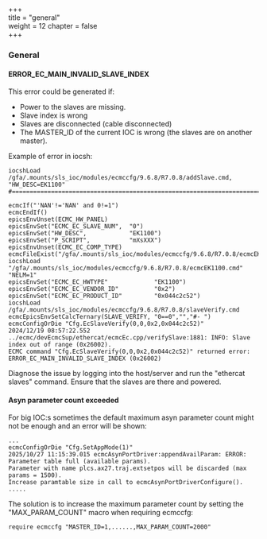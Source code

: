 +++  
title = "general"   
weight = 12
chapter = false  
+++

### General

#### ERROR_EC_MAIN_INVALID_SLAVE_INDEX

This error could be generated if:
* Power to the slaves are missing.
* Slave index is wrong
* Slaves are disconnected (cable disconnected)
* The MASTER_ID of the current IOC is wrong (the slaves are on another master).

Example of error in iocsh:
```
iocshLoad /gfa/.mounts/sls_ioc/modules/ecmccfg/9.6.8/R7.0.8/addSlave.cmd,       "HW_DESC=EK1100"
#==============================================================================

ecmcIf("'NAN'!='NAN' and 0!=1")
ecmcEndIf()
epicsEnvUnset(ECMC_HW_PANEL)
epicsEnvSet("ECMC_EC_SLAVE_NUM",  "0")
epicsEnvSet("HW_DESC",            "EK1100")
epicsEnvSet("P_SCRIPT",           "mXsXXX")
epicsEnvUnset(ECMC_EC_COMP_TYPE)
ecmcFileExist("/gfa/.mounts/sls_ioc/modules/ecmccfg/9.6.8/R7.0.8/ecmcEK1100.cmd",1)
iocshLoad "/gfa/.mounts/sls_ioc/modules/ecmccfg/9.6.8/R7.0.8/ecmcEK1100.cmd" "NELM=1"
epicsEnvSet("ECMC_EC_HWTYPE"             "EK1100")
epicsEnvSet("ECMC_EC_VENDOR_ID"          "0x2")
epicsEnvSet("ECMC_EC_PRODUCT_ID"         "0x044c2c52")
iocshLoad /gfa/.mounts/sls_ioc/modules/ecmccfg/9.6.8/R7.0.8/slaveVerify.cmd
ecmcEpicsEnvSetCalcTernary(SLAVE_VERIFY, "0==0","","#- ")
ecmcConfigOrDie "Cfg.EcSlaveVerify(0,0,0x2,0x044c2c52)"
2024/12/19 08:57:22.552 ../ecmc/devEcmcSup/ethercat/ecmcEc.cpp/verifySlave:1881: INFO: Slave index out of range (0x26002).
ECMC command "Cfg.EcSlaveVerify(0,0,0x2,0x044c2c52)" returned error: ERROR_EC_MAIN_INVALID_SLAVE_INDEX (0x26002)
```

Diagnose the issue by logging into the host/server and run the "ethercat slaves" command. Ensure that the slaves are there and powered.

#### Asyn parameter count exceeded

For big IOC:s sometimes the default maximum asyn parameter count might not be enough and an error will be shown:
```
...
ecmcConfigOrDie "Cfg.SetAppMode(1)"
2025/10/27 11:15:39.015 ecmcAsynPortDriver:appendAvailParam: ERROR: Parameter table full (available params).
Parameter with name plcs.ax27.traj.extsetpos will be discarded (max params = 1500).
Increase paramtable size in call to ecmcAsynPortDriverConfigure().
.....
```

The solution is to increase the maximum parameter count by setting the "MAX_PARAM_COUNT" macro when requiring ecmccfg:
```
require ecmccfg "MASTER_ID=1,......,MAX_PARAM_COUNT=2000"
```
